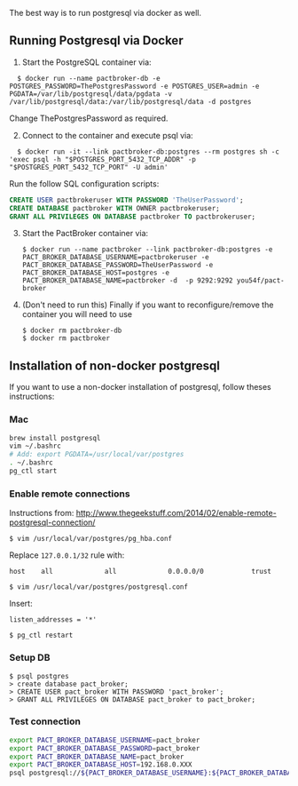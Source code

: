 The best way is to run postgresql via docker as well.

## Running Postgresql via Docker

1. Start the PostgreSQL container via:

  ```console
    $ docker run --name pactbroker-db -e POSTGRES_PASSWORD=ThePostgresPassword -e POSTGRES_USER=admin -e PGDATA=/var/lib/postgresql/data/pgdata -v /var/lib/postgresql/data:/var/lib/postgresql/data -d postgres
  ```

  Change ThePostgresPassword as required.

2. Connect to the container and execute psql via:

  ```console
    $ docker run -it --link pactbroker-db:postgres --rm postgres sh -c 'exec psql -h "$POSTGRES_PORT_5432_TCP_ADDR" -p "$POSTGRES_PORT_5432_TCP_PORT" -U admin'
  ```

  Run the follow SQL configuration scripts:

  ```sql
  CREATE USER pactbrokeruser WITH PASSWORD 'TheUserPassword';
  CREATE DATABASE pactbroker WITH OWNER pactbrokeruser;
  GRANT ALL PRIVILEGES ON DATABASE pactbroker TO pactbrokeruser;
  ```

3. Start the PactBroker container via:

    ```console
    $ docker run --name pactbroker --link pactbroker-db:postgres -e PACT_BROKER_DATABASE_USERNAME=pactbrokeruser -e PACT_BROKER_DATABASE_PASSWORD=TheUserPassword -e PACT_BROKER_DATABASE_HOST=postgres -e PACT_BROKER_DATABASE_NAME=pactbroker -d  -p 9292:9292 you54f/pact-broker
    ```

4. (Don't need to run this) Finally if you want to reconfigure/remove the container you will need to use

    ```console
    $ docker rm pactbroker-db
    $ docker rm pactbroker
    ```

## Installation of non-docker postgresql

If you want to use a non-docker installation of postgresql, follow theses instructions:

### Mac

```bash
brew install postgresql
vim ~/.bashrc
# Add: export PGDATA=/usr/local/var/postgres
. ~/.bashrc
pg_ctl start
```

### Enable remote connections

Instructions from: http://www.thegeekstuff.com/2014/02/enable-remote-postgresql-connection/

    $ vim /usr/local/var/postgres/pg_hba.conf

Replace `127.0.0.1/32` rule with:

```
host    all             all             0.0.0.0/0            trust
```

    $ vim /usr/local/var/postgres/postgresql.conf

Insert:

```
listen_addresses = '*'
```

    $ pg_ctl restart

### Setup DB

```
$ psql postgres
> create database pact_broker;
> CREATE USER pact_broker WITH PASSWORD 'pact_broker';
> GRANT ALL PRIVILEGES ON DATABASE pact_broker to pact_broker;
```

### Test connection

```bash
export PACT_BROKER_DATABASE_USERNAME=pact_broker
export PACT_BROKER_DATABASE_PASSWORD=pact_broker
export PACT_BROKER_DATABASE_NAME=pact_broker
export PACT_BROKER_DATABASE_HOST=192.168.0.XXX
psql postgresql://${PACT_BROKER_DATABASE_USERNAME}:${PACT_BROKER_DATABASE_PASSWORD}@${PACT_BROKER_DATABASE_HOST}/${PACT_BROKER_DATABASE_NAME}
```

